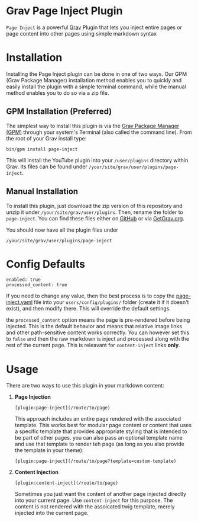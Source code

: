 # Grav Page Inject Plugin

`Page Inject` is a powerful [Grav][grav] Plugin that lets you inject entire pages or page content into other pages using simple markdown syntax

# Installation

Installing the Page Inject plugin can be done in one of two ways. Our GPM (Grav Package Manager) installation method enables you to quickly and easily install the plugin with a simple terminal command, while the manual method enables you to do so via a zip file.

## GPM Installation (Preferred)

The simplest way to install this plugin is via the [Grav Package Manager (GPM)](http://learn.getgrav.org/advanced/grav-gpm) through your system's Terminal (also called the command line).  From the root of your Grav install type:

    bin/gpm install page-inject

This will install the YouTube plugin into your `/user/plugins` directory within Grav. Its files can be found under `/your/site/grav/user/plugins/page-inject`.

## Manual Installation

To install this plugin, just download the zip version of this repository and unzip it under `/your/site/grav/user/plugins`. Then, rename the folder to `page-inject`. You can find these files either on [GitHub](https://github.com/getgrav/grav-plugin-page-inject) or via [GetGrav.org](http://getgrav.org/downloads/plugins#extras).

You should now have all the plugin files under

    /your/site/grav/user/plugins/page-inject

# Config Defaults

```
enabled: true
processed_content: true
```

If you need to change any value, then the best process is to copy the [page-inject.yaml](page-inject.yaml) file into your `users/config/plugins/` folder (create it if it doesn't exist), and then modify there.  This will override the default settings.

the `processed_content` option means the page is pre-rendered before being injected.  This is the default behavior and means that relative image links and other path-sensitive content works correctly.  You can however set this to `false` and then the raw markdown is inject and processed along with the rest of the current page. This is releavant for `content-inject` links **only**.

# Usage

There are two ways to use this plugin in your markdown content:

1. **Page Injection**

    ```
    [plugin:page-inject](/route/to/page)
    ```

    This approach includes an entire page rendered with the associated template.  This works best for modular page content or content that uses a specific template that provides appropriate styling that is intended to be part of other pages.  you can also pass an optional template name and use that template to render teh page (as long as you also provide the template in your theme):

    ```
    [plugin:page-inject](/route/to/page?template=custom-template)
    ```

2. **Content Injection**

    ```
    [plugin:content-inject](/route/to/page)
    ```

    Sometimes you just want the content of another page injected directly into your current page.  Use `content-inject` for this purpose.  The content is not rendered with the assoicated twig template, merely injected into the current page.

[grav]: http://github.com/getgrav/grav
